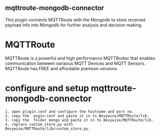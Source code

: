 ## mqttroute-mongodb-connector

This plugin connects MQTTRoute with the Mongodb to store received payload info into Mongodb for further analysis and decision making. 

# MQTTRoute 
MQTTRoute is a powerful and high performance MQTTBroker that enables communication between variaous MQTT Devices and MQTT Sensors. MQTTRoute has FREE and affordable premium versions. 

# configure and setup mqttroute-mongodb-connector
	1. open plugin.conf and configure the hostname and port no.
	2. copy the  pugin.conf and paste it in to Bevywise/MQTTRoute/lib.
	3. copy the  folder mongo and paste it in to Bevywise/MQTTRoute/lib.
	4. replace custom_store.py with Bevywise/MQTTRoute/lib/custom_store.py.
